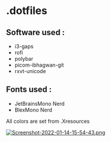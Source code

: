 # .dotfiles

## Software used :
- i3-gaps
- rofi
- polybar
- picom-ibhagwan-git
- rxvt-unicode

## Fonts used :
- JetBrainsMono Nerd 
- BlexMono Nerd

All colors are set from .Xresources

[![Screenshot-2022-01-14-15-54-43.png](https://i.postimg.cc/XYtKMBSR/Screenshot-2022-01-14-15-54-43.png)](https://postimg.cc/pmY5zTdC)
